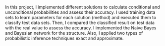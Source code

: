In this project, I implemented different solutions to calculate conditional and unconditional probabilities and assess their accuracy. I used training data sets to learn parameters for
each solution (method) and executed them to classify test data sets. Then, I compared the classified result on test data with the real value to assess the accuracy. I implemented the Naive Bayes and Bayesian network for the structure. Also, I applied two types of probabilistic inference techniques exact
and approximate.
